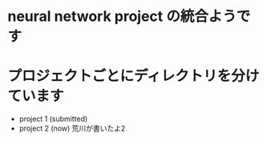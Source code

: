 # neural network project の統合ようです
# プロジェクトごとにディレクトリを分けています
* project 1 (submitted)
* project 2 (now)
荒川が書いたよ2
